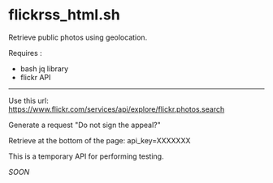 # flickrss_html.sh
Retrieve public photos using geolocation.

Requires :
- bash jq library
- flickr API

---

Use this url:
https://www.flickr.com/services/api/explore/flickr.photos.search

Generate a request "Do not sign the appeal?"

Retrieve at the bottom of the page: api_key=XXXXXXX

This is a temporary API for performing testing.

 *SOON*

